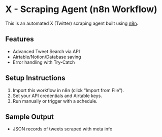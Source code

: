 # X - Scraping Agent (n8n Workflow)

This is an automated X (Twitter) scraping agent built using [n8n](https://n8n.io/).

## Features
- Advanced Tweet Search via API
- Airtable/Notion/Database saving
- Error handling with Try-Catch

## Setup Instructions
1. Import this workflow in n8n (click “Import from File”).
2. Set your API credentials and Airtable keys.
3. Run manually or trigger with a schedule.

## Sample Output
- JSON records of tweets scraped with meta info

